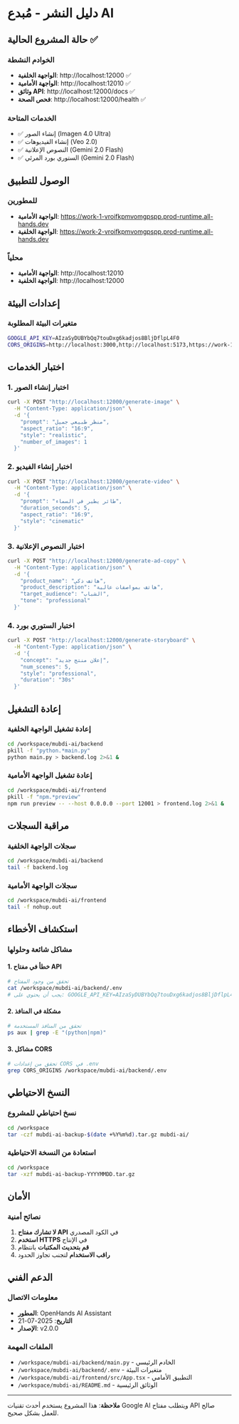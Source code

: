 # دليل النشر - مُبدع AI

## حالة المشروع الحالية ✅

### الخوادم النشطة
- **الواجهة الخلفية**: http://localhost:12000 ✅
- **الواجهة الأمامية**: http://localhost:12010 ✅
- **وثائق API**: http://localhost:12000/docs ✅
- **فحص الصحة**: http://localhost:12000/health ✅

### الخدمات المتاحة
- ✅ إنشاء الصور (Imagen 4.0 Ultra)
- ✅ إنشاء الفيديوهات (Veo 2.0)
- ✅ النصوص الإعلانية (Gemini 2.0 Flash)
- ✅ الستوري بورد المرئي (Gemini 2.0 Flash)

## الوصول للتطبيق

### للمطورين
- **الواجهة الأمامية**: https://work-1-vroifkpmvomgpspp.prod-runtime.all-hands.dev
- **الواجهة الخلفية**: https://work-2-vroifkpmvomgpspp.prod-runtime.all-hands.dev

### محلياً
- **الواجهة الأمامية**: http://localhost:12010
- **الواجهة الخلفية**: http://localhost:12000

## إعدادات البيئة

### متغيرات البيئة المطلوبة
```bash
GOOGLE_API_KEY=AIzaSyDUBYbQq7touDxg6kadjos8BljDflpL4F0
CORS_ORIGINS=http://localhost:3000,http://localhost:5173,https://work-1-vroifkpmvomgpspp.prod-runtime.all-hands.dev,https://work-2-vroifkpmvomgpspp.prod-runtime.all-hands.dev
```

## اختبار الخدمات

### 1. اختبار إنشاء الصور
```bash
curl -X POST "http://localhost:12000/generate-image" \
  -H "Content-Type: application/json" \
  -d '{
    "prompt": "منظر طبيعي جميل",
    "aspect_ratio": "16:9",
    "style": "realistic",
    "number_of_images": 1
  }'
```

### 2. اختبار إنشاء الفيديو
```bash
curl -X POST "http://localhost:12000/generate-video" \
  -H "Content-Type: application/json" \
  -d '{
    "prompt": "طائر يطير في السماء",
    "duration_seconds": 5,
    "aspect_ratio": "16:9",
    "style": "cinematic"
  }'
```

### 3. اختبار النصوص الإعلانية
```bash
curl -X POST "http://localhost:12000/generate-ad-copy" \
  -H "Content-Type: application/json" \
  -d '{
    "product_name": "هاتف ذكي",
    "product_description": "هاتف بمواصفات عالية",
    "target_audience": "الشباب",
    "tone": "professional"
  }'
```

### 4. اختبار الستوري بورد
```bash
curl -X POST "http://localhost:12000/generate-storyboard" \
  -H "Content-Type: application/json" \
  -d '{
    "concept": "إعلان منتج جديد",
    "num_scenes": 5,
    "style": "professional",
    "duration": "30s"
  }'
```

## إعادة التشغيل

### إعادة تشغيل الواجهة الخلفية
```bash
cd /workspace/mubdi-ai/backend
pkill -f "python.*main.py"
python main.py > backend.log 2>&1 &
```

### إعادة تشغيل الواجهة الأمامية
```bash
cd /workspace/mubdi-ai/frontend
pkill -f "npm.*preview"
npm run preview -- --host 0.0.0.0 --port 12001 > frontend.log 2>&1 &
```

## مراقبة السجلات

### سجلات الواجهة الخلفية
```bash
cd /workspace/mubdi-ai/backend
tail -f backend.log
```

### سجلات الواجهة الأمامية
```bash
cd /workspace/mubdi-ai/frontend
tail -f nohup.out
```

## استكشاف الأخطاء

### مشاكل شائعة وحلولها

#### 1. خطأ في مفتاح API
```bash
# تحقق من وجود المفتاح
cat /workspace/mubdi-ai/backend/.env
# يجب أن يحتوي على: GOOGLE_API_KEY=AIzaSyDUBYbQq7touDxg6kadjos8BljDflpL4F0
```

#### 2. مشكلة في المنافذ
```bash
# تحقق من المنافذ المستخدمة
ps aux | grep -E "(python|npm)"
```

#### 3. مشاكل CORS
```bash
# تحقق من إعدادات CORS في .env
grep CORS_ORIGINS /workspace/mubdi-ai/backend/.env
```

## النسخ الاحتياطي

### نسخ احتياطي للمشروع
```bash
cd /workspace
tar -czf mubdi-ai-backup-$(date +%Y%m%d).tar.gz mubdi-ai/
```

### استعادة من النسخة الاحتياطية
```bash
cd /workspace
tar -xzf mubdi-ai-backup-YYYYMMDD.tar.gz
```

## الأمان

### نصائح أمنية
1. **لا تشارك مفتاح API** في الكود المصدري
2. **استخدم HTTPS** في الإنتاج
3. **قم بتحديث المكتبات** بانتظام
4. **راقب الاستخدام** لتجنب تجاوز الحدود

## الدعم الفني

### معلومات الاتصال
- **المطور**: OpenHands AI Assistant
- **التاريخ**: 2025-07-21
- **الإصدار**: v2.0.0

### الملفات المهمة
- `/workspace/mubdi-ai/backend/main.py` - الخادم الرئيسي
- `/workspace/mubdi-ai/backend/.env` - متغيرات البيئة
- `/workspace/mubdi-ai/frontend/src/App.tsx` - التطبيق الأمامي
- `/workspace/mubdi-ai/README.md` - الوثائق الرئيسية

---

**ملاحظة**: هذا المشروع يستخدم أحدث تقنيات Google AI ويتطلب مفتاح API صالح للعمل بشكل صحيح.
